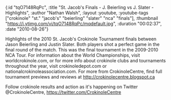 {:id "tqO7148RqPc",
 :title "St. Jacob's Finals - J. Beierling vs J. Slater - Highlights",
 :author "Nathan Walsh",
 :layout :youtube,
 :youtube-tags
 ["crokinole" "st." "jacob's" "beierling" "slater" "nca" "finals"],
 :thumbnail "https://i.ytimg.com/vi/tqO7148RqPc/mqdefault.jpg",
 :duration "00:02:37",
 :date "2010-08-26"}

Highlights of the 2010 St. Jacob's Crokinole Tournament finals between Jason Beierling and Justin Slater. Both players shot a perfect game in the final round of the match. This was the final tournament in the 2009-2010 NCA Tour. For information about the World Championships, visit worldcrokinole.com, or for more info about crokinole clubs and tournaments throughout the year, visit crokinoledepot.com or nationalcrokinoleassociation.com. For more from CrokinoleCentre, find full tournament previews and reviews at http://crokinolecentre.blogspot.ca

Follow crokinole results and action as it's happening on Twitter @CrokinoleCentre, https://twitter.com/CrokinoleCentre
